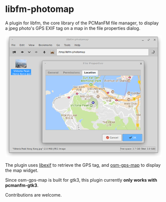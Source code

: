 libfm-photomap
==============

A plugin for libfm, the core library of the PCManFM file manager, to display a jpeg photo's GPS EXIF tag on a map in the file properties dialog.

![screenshot](https://github.com/ohwgiles/libfm-photomap/raw/master/screenshot.png)

The plugin uses [libexif](https://libexif.github.io/) to retrieve the GPS tag, and [osm-gps-map](http://nzjrs.github.io/osm-gps-map/) to display the map widget.

Since osm-gps-map is built for gtk3, this plugin currently **only works with pcmanfm-gtk3**.

Contributions are welcome.
